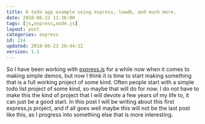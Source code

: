 ```yaml
---
title: A todo app example using express, lowdb, and much more.
date: 2018-06-22 11:36:00
tags: [js,express,node.js]
layout: post
categories: express
id: 214
updated: 2018-06-23 20:44:12
version: 1.1
---
```


So I have been working with [express.js](https://expressjs.com/) for a while now when it comes to making simple demos, but now I think it is time to start making something that is a full working project of some kind. Often people start with a simple todo list project of some kind, so maybe that will do for now. I do not have to make this the kind of project that I will devote a few years of my life to, it can just be a good start. In this post I will be writing about this first express.js project, and if all goes well maybe this will not be the last post like this, as I progress into something else that is more interesting.

<!-- more -->

